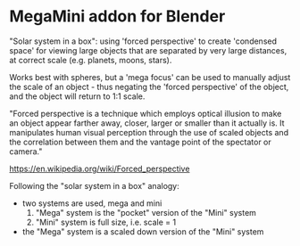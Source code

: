 # MegaMini addon for Blender
"Solar system in a box": using 'forced perspective' to create 'condensed space' for viewing large objects that are separated by very large distances, at correct scale (e.g. planets, moons, stars).

Works best with spheres, but a 'mega focus' can be used to manually adjust the scale of an object - thus negating the 'forced perspective' of the object, and the object will return to 1:1 scale.

"Forced perspective is a technique which employs optical illusion to make an object appear farther away, closer, larger or smaller than it actually is. It manipulates human visual perception through the use of scaled objects and the correlation between them and the vantage point of the spectator or camera."

https://en.wikipedia.org/wiki/Forced_perspective

Following the "solar system in a box" analogy:
- two systems are used, mega and mini
  1) "Mega" system is the "pocket" version of the "Mini" system
  2) "Mini" system is full size, i.e. scale = 1
- the "Mega" system is a scaled down version of the "Mini" system